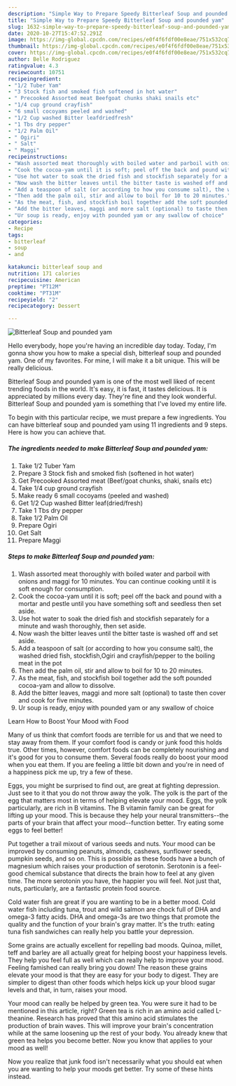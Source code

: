 ```yaml
---
description: "Simple Way to Prepare Speedy Bitterleaf Soup and pounded yam"
title: "Simple Way to Prepare Speedy Bitterleaf Soup and pounded yam"
slug: 1632-simple-way-to-prepare-speedy-bitterleaf-soup-and-pounded-yam
date: 2020-10-27T15:47:52.291Z
image: https://img-global.cpcdn.com/recipes/e0f4f6fdf00e8eae/751x532cq70/bitterleaf-soup-and-pounded-yam-recipe-main-photo.jpg
thumbnail: https://img-global.cpcdn.com/recipes/e0f4f6fdf00e8eae/751x532cq70/bitterleaf-soup-and-pounded-yam-recipe-main-photo.jpg
cover: https://img-global.cpcdn.com/recipes/e0f4f6fdf00e8eae/751x532cq70/bitterleaf-soup-and-pounded-yam-recipe-main-photo.jpg
author: Belle Rodriguez
ratingvalue: 4.3
reviewcount: 10751
recipeingredient:
- "1/2 Tuber Yam"
- "3 Stock fish and smoked fish softened in hot water"
- " Precooked Assorted meat Beefgoat chunks shaki snails etc"
- "1/4 cup ground crayfish"
- "6 small cocoyams peeled and washed"
- "1/2 Cup washed Bitter leafdriedfresh"
- "1 Tbs dry pepper"
- "1/2 Palm Oil"
- " Ogiri"
- " Salt"
- " Maggi"
recipeinstructions:
- "Wash assorted meat thoroughly with boiled water and parboil with onions and maggi for 10 minutes. You can continue cooking until it is soft enough for consumption."
- "Cook the cocoa-yam until it is soft; peel off the back and pound with a mortar and pestle until you have something soft and seedless then set aside."
- "Use hot water to soak the dried fish and stockfish separately for a minute and wash thoroughly, then set aside."
- "Now wash the bitter leaves until the bitter taste is washed off and set aside."
- "Add a teaspoon of salt (or according to how you consume salt), the washed dried fish, stockfish,Ogiri and crayfish/pepper to the boiling meat in the pot"
- "Then add the palm oil, stir and allow to boil for 10 to 20 minutes."
- "As the meat, fish, and stockfish boil together add the soft pounded cocoa-yam and allow to dissolve."
- "Add the bitter leaves, maggi and more salt (optional) to taste then cover and cook for five minutes."
- "Ur soup is ready, enjoy with pounded yam or any swallow of choice"
categories:
- Recipe
tags:
- bitterleaf
- soup
- and

katakunci: bitterleaf soup and 
nutrition: 171 calories
recipecuisine: American
preptime: "PT12M"
cooktime: "PT31M"
recipeyield: "2"
recipecategory: Dessert

---
```



![Bitterleaf Soup and pounded yam](https://img-global.cpcdn.com/recipes/e0f4f6fdf00e8eae/751x532cq70/bitterleaf-soup-and-pounded-yam-recipe-main-photo.jpg)

Hello everybody, hope you're having an incredible day today. Today, I'm gonna show you how to make a special dish, bitterleaf soup and pounded yam. One of my favorites. For mine, I will make it a bit unique. This will be really delicious.



Bitterleaf Soup and pounded yam is one of the most well liked of recent trending foods in the world. It's easy, it is fast, it tastes delicious. It is appreciated by millions every day. They're fine and they look wonderful. Bitterleaf Soup and pounded yam is something that I've loved my entire life.


To begin with this particular recipe, we must prepare a few ingredients. You can have bitterleaf soup and pounded yam using 11 ingredients and 9 steps. Here is how you can achieve that.

<!--inarticleads1-->

##### The ingredients needed to make Bitterleaf Soup and pounded yam:

1. Take 1/2 Tuber Yam
1. Prepare 3 Stock fish and smoked fish (softened in hot water)
1. Get  Precooked Assorted meat (Beef/goat chunks, shaki, snails etc)
1. Take 1/4 cup ground crayfish
1. Make ready 6 small cocoyams (peeled and washed)
1. Get 1/2 Cup washed Bitter leaf(dried/fresh)
1. Take 1 Tbs dry pepper
1. Take 1/2 Palm Oil
1. Prepare  Ogiri
1. Get  Salt
1. Prepare  Maggi




<!--inarticleads2-->

##### Steps to make Bitterleaf Soup and pounded yam:

1. Wash assorted meat thoroughly with boiled water and parboil with onions and maggi for 10 minutes. You can continue cooking until it is soft enough for consumption.
1. Cook the cocoa-yam until it is soft; peel off the back and pound with a mortar and pestle until you have something soft and seedless then set aside.
1. Use hot water to soak the dried fish and stockfish separately for a minute and wash thoroughly, then set aside.
1. Now wash the bitter leaves until the bitter taste is washed off and set aside.
1. Add a teaspoon of salt (or according to how you consume salt), the washed dried fish, stockfish,Ogiri and crayfish/pepper to the boiling meat in the pot
1. Then add the palm oil, stir and allow to boil for 10 to 20 minutes.
1. As the meat, fish, and stockfish boil together add the soft pounded cocoa-yam and allow to dissolve.
1. Add the bitter leaves, maggi and more salt (optional) to taste then cover and cook for five minutes.
1. Ur soup is ready, enjoy with pounded yam or any swallow of choice




Learn How to Boost Your Mood with Food


Many of us think that comfort foods are terrible for us and that we need to stay away from them. If your comfort food is candy or junk food this holds true. Other times, however, comfort foods can be completely nourishing and it's good for you to consume them. Several foods really do boost your mood when you eat them. If you are feeling a little bit down and you're in need of a happiness pick me up, try a few of these.

Eggs, you might be surprised to find out, are great at fighting depression. Just see to it that you do not throw away the yolk. The yolk is the part of the egg that matters most in terms of helping elevate your mood. Eggs, the yolk particularly, are rich in B vitamins. The B vitamin family can be great for lifting up your mood. This is because they help your neural transmitters--the parts of your brain that affect your mood--function better. Try eating some eggs to feel better!

Put together a trail mixout of various seeds and nuts. Your mood can be improved by consuming peanuts, almonds, cashews, sunflower seeds, pumpkin seeds, and so on. This is possible as these foods have a bunch of magnesium which raises your production of serotonin. Serotonin is a feel-good chemical substance that directs the brain how to feel at any given time. The more serotonin you have, the happier you will feel. Not just that, nuts, particularly, are a fantastic protein food source.

Cold water fish are great if you are wanting to be in a better mood. Cold water fish including tuna, trout and wild salmon are chock full of DHA and omega-3 fatty acids. DHA and omega-3s are two things that promote the quality and the function of your brain's gray matter. It's the truth: eating tuna fish sandwiches can really help you battle your depression. 

Some grains are actually excellent for repelling bad moods. Quinoa, millet, teff and barley are all actually great for helping boost your happiness levels. They help you feel full as well which can really help to improve your mood. Feeling famished can really bring you down! The reason these grains elevate your mood is that they are easy for your body to digest. They are simpler to digest than other foods which helps kick up your blood sugar levels and that, in turn, raises your mood.

Your mood can really be helped by green tea. You were sure it had to be mentioned in this article, right? Green tea is rich in an amino acid called L-theanine. Research has proved that this amino acid stimulates the production of brain waves. This will improve your brain's concentration while at the same loosening up the rest of your body. You already knew that green tea helps you become better. Now you know that applies to your mood as well!

Now you realize that junk food isn't necessarily what you should eat when you are wanting to help your moods get better. Try  some  of  these  hints  instead.

